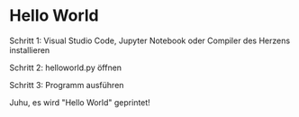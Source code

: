 # Hello World

Schritt 1: Visual Studio Code, Jupyter Notebook oder Compiler des Herzens installieren

Schritt 2: helloworld.py öffnen

Schritt 3: Programm ausführen

Juhu, es wird "Hello World" geprintet!

